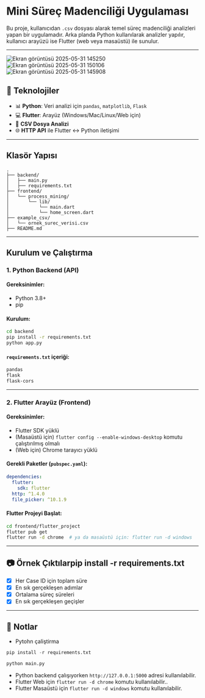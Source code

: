 # Mini Süreç Madenciliği Uygulaması

Bu proje, kullanıcıdan `.csv` dosyası alarak temel süreç madenciliği analizleri yapan bir uygulamadır. Arka planda Python kullanılarak analizler yapılır, kullanıcı arayüzü ise Flutter (web veya masaüstü) ile sunulur.

---

![Ekran görüntüsü 2025-05-31 145250](https://github.com/user-attachments/assets/e74ddbec-fb1b-459b-ab74-a745b1640566)
![Ekran görüntüsü 2025-05-31 150106](https://github.com/user-attachments/assets/4faedcbb-f78f-4f31-b240-72f37db80535)
![Ekran görüntüsü 2025-05-31 145908](https://github.com/user-attachments/assets/617a0a58-53e0-4aeb-a8a6-8e4359f59c6d)


## 🔧 Teknolojiler

* 📊 **Python**: Veri analizi için `pandas`, `matplotlib`, `Flask`
* 💻 **Flutter**: Arayüz (Windows/Mac/Linux/Web için)
* 📁 **CSV Dosya Analizi**
* 🌐 **HTTP API** ile Flutter <-> Python iletişimi

---

## Klasör Yapısı

```
.
├── backend/
│   ├── main.py
│   ├── requirements.txt
├── frontend/
│   └── process_mining/
│       └── lib/
│           └── main.dart
│           └── home_screen.dart
├── example_csv/
│   └── ornek_surec_verisi.csv
├── README.md
```

---

##  Kurulum ve Çalıştırma

### 1. Python Backend (API)

#### Gereksinimler:

* Python 3.8+
* pip

#### Kurulum:

```bash
cd backend
pip install -r requirements.txt
python app.py
```

#### `requirements.txt` içeriği:

```txt
pandas
flask
flask-cors
```

---

### 2. Flutter Arayüz (Frontend)

#### Gereksinimler:

* Flutter SDK yüklü
* (Masaüstü için) `flutter config --enable-windows-desktop` komutu çalıştırılmış olmalı
* (Web için) Chrome tarayıcı yüklü

#### Gerekli Paketler (`pubspec.yaml`):

```yaml
dependencies:
  flutter:
    sdk: flutter
  http: ^1.4.0
  file_picker: ^10.1.9
```

#### Flutter Projeyi Başlat:

```bash
cd frontend/flutter_project
flutter pub get
flutter run -d chrome  # ya da masaüstü için: flutter run -d windows
```

---

## 📷 Örnek Çıktılarpip install -r requirements.txt

* [x] Her Case ID için toplam süre
* [x] En sık gerçekleşen adımlar
* [x] Ortalama süreç süreleri
* [x] En sık gerçekleşen geçişler

---

## 📌 Notlar

* Pytohn çaliştirma

```python
pip install -r requirements.txt

python main.py
```

* Python backend çalışıyorken `http://127.0.0.1:5000` adresi kullanılabilir.
* Flutter Web için `flutter run -d chrome` komutu kullanılabilir..
* Flutter Masaüstü için `flutter run -d windows` komutu kullanılabilir.
